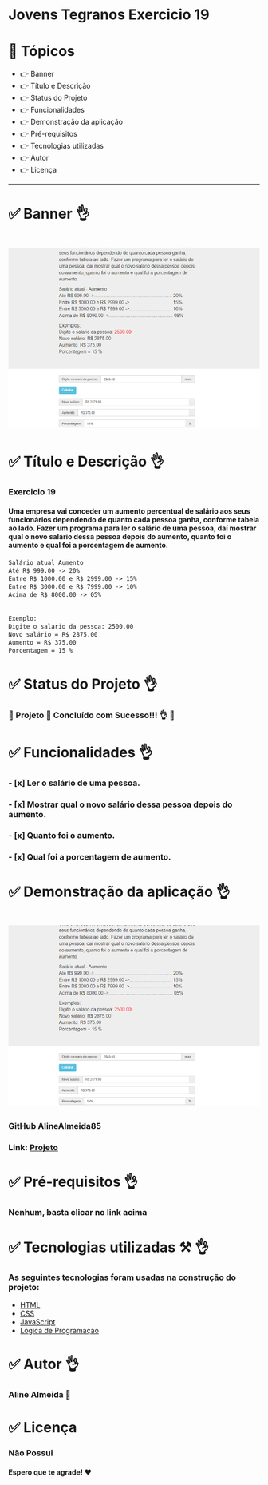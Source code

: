 # Jovens Tegranos Exercicio 19

# 🏁 **Tópicos**

 * 👉 Banner
 * 👉 Título e Descrição
 * 👉 Status do Projeto
 * 👉 Funcionalidades
 * 👉 Demonstração da aplicação
 * 👉 Pré-requisitos
 * 👉 Tecnologias utilizadas
 * 👉 Autor
 * 👉 Licença
 
 ____________________________________________________________
# ✅ Banner 👌

<h1 align="center">
  <img alt="banner" title="#banner" src="banner.png"/>
</h1>

# ✅ Título e Descrição 👌

### Exercicio 19

#### Uma empresa vai conceder um aumento percentual de salário aos seus funcionários dependendo de quanto cada pessoa ganha, conforme tabela ao lado. Fazer um programa para ler o salário de uma pessoa, daí mostrar qual o novo salário dessa pessoa depois do aumento, quanto foi o aumento e qual foi a porcentagem de aumento.

    Salário atual Aumento
    Até R$ 999.00 -> 20%
    Entre R$ 1000.00 e R$ 2999.00 -> 15%
    Entre R$ 3000.00 e R$ 7999.00 -> 10%
    Acima de R$ 8000.00 -> 05%


    Exemplo:
    Digite o salario da pessoa: 2500.00
    Novo salário = R$ 2875.00
    Aumento = R$ 375.00
    Porcentagem = 15 %
       

# ✅ Status do Projeto 👌

### 🚧 Projeto 🚀 **Concluído com Sucesso!!!** 👌 🚧

# ✅ Funcionalidades 👌

### - [x] Ler o salário de uma pessoa.
### - [x] Mostrar qual o novo salário dessa pessoa depois do aumento.
### - [x] Quanto foi o aumento.
### - [x] Qual foi a porcentagem de aumento.

# ✅ Demonstração da aplicação 👌

<h1 align="center">
  <img alt="banner" title="#banner" src="banner.png"/>
</h1>

### GitHub AlineAlmeida85

### Link: [Projeto](https://alinealmeida85.github.io/Jovens-Tegranos-Exercicio19/)

# ✅ Pré-requisitos 👌

### Nenhum, basta clicar no link acima

# ✅ Tecnologias utilizadas ⚒️ 👌

### As seguintes tecnologias foram usadas na construção do projeto:

- [HTML](https://pt.wikipedia.org/wiki/HTML)
- [CSS](https://pt.wikipedia.org/wiki/Cascading_Style_Sheets)
- [JavaScript](https://www.javascript.com/)
- [Lógica de Programação]()

# ✅ Autor 👌

### Aline Almeida 💝

# ✅ Licença

### Não Possui

#### Espero que te agrade! ❤️



